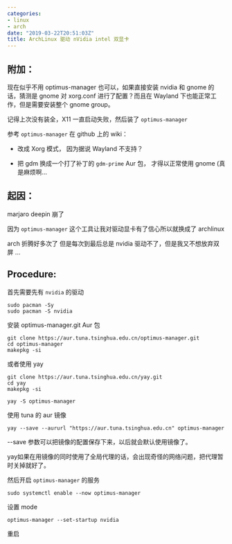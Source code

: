 ```yaml
---
categories:
- linux
- arch
date: "2019-03-22T20:51:03Z"
title: ArchLinux 驱动 nVidia intel 双显卡
---
```


## 附加：

现在似乎不用 optimus-manager 也可以，如果直接安装 nvidia 和 gnome 的话，猜测是 gnome 对 xorg.conf 进行了配置？而且在 Wayland 下也能正常工作，但是需要安装整个 gnome group。

记得上次没有装全，X11 一直启动失败，然后装了 `optimus-manager` 

 参考 `optimus-manager` 在 github 上的 wiki：

- 改成  Xorg 模式， 因为据说 Wayland 不支持？

- 把 gdm 换成一个打了补丁的 `gdm-prime` Aur 包， 才得以正常使用 gnome (真是麻烦啊…

## 起因：

 marjaro deepin 崩了

因为 `optimus-manager` 这个工具让我对驱动显卡有了信心所以就换成了 archlinux

arch 折腾好多次了 但是每次到最后总是 nvidia 驱动不了，但是我又不想放弃双屏 …

## Procedure:

首先需要先有 `nvidia` 的驱动

```shell
sudo pacman -Sy
sudo pacman -S nvidia
```

安装 optimus-manager.git Aur 包

```shell
git clone https://aur.tuna.tsinghua.edu.cn/optimus-manager.git
cd optimus-manager
makepkg -si
```

或者使用 yay

```shell
git clone https://aur.tuna.tsinghua.edu.cn/yay.git
cd yay
makepkg -si
```

```shell
yay -S optimus-manager
```

使用 tuna 的 aur 镜像

```shell
yay --save --aururl "https://aur.tuna.tsinghua.edu.cn" optimus-manager
```

--save 参数可以把镜像的配置保存下来，以后就会默认使用镜像了。

yay如果在用镜像的同时使用了全局代理的话，会出现奇怪的网络问题，把代理暂时关掉就好了。

然后开启 `optimus-manager` 的服务

```shell
sudo systemctl enable --now optimus-manager
```

设置 mode

```shell
optimus-manager --set-startup nvidia
```

重启